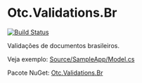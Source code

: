 # Otc.Validations.Br
[![Build Status](https://travis-ci.org/OleConsignado/otc-validations-br.svg?branch=master)](https://travis-ci.org/OleConsignado/otc-validations-br)

Validações de documentos brasileiros.

Veja exemplo: [Source/SampleApp/Model.cs](Source/SampleApp/Model.cs)

Pacote NuGet: [Otc.Validations.Br](https://www.nuget.org/packages/Otc.Validations.Br)
